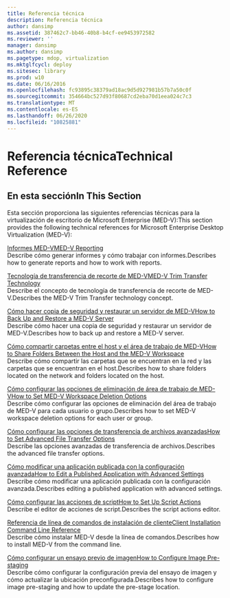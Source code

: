 ```yaml
---
title: Referencia técnica
description: Referencia técnica
author: dansimp
ms.assetid: 387462c7-bb46-40b8-b4cf-ee9453972582
ms.reviewer: ''
manager: dansimp
ms.author: dansimp
ms.pagetype: mdop, virtualization
ms.mktglfcycl: deploy
ms.sitesec: library
ms.prod: w10
ms.date: 06/16/2016
ms.openlocfilehash: fc93895c38379ad18ac9d5d927981b57b7a50c0f
ms.sourcegitcommit: 354664bc527d93f80687cd2eba70d1eea024c7c3
ms.translationtype: MT
ms.contentlocale: es-ES
ms.lasthandoff: 06/26/2020
ms.locfileid: "10825881"
---
```

# <span data-ttu-id="f070b-103">Referencia técnica</span><span class="sxs-lookup"><span data-stu-id="f070b-103">Technical Reference</span></span>


## <span data-ttu-id="f070b-104">En esta sección</span><span class="sxs-lookup"><span data-stu-id="f070b-104">In This Section</span></span>


<span data-ttu-id="f070b-105">Esta sección proporciona las siguientes referencias técnicas para la virtualización de escritorio de Microsoft Enterprise (MED-V):</span><span class="sxs-lookup"><span data-stu-id="f070b-105">This section provides the following technical references for Microsoft Enterprise Desktop Virtualization (MED-V):</span></span>

<a href="" id="med-v-reporting"></a>[<span data-ttu-id="f070b-106">Informes MED-V</span><span class="sxs-lookup"><span data-stu-id="f070b-106">MED-V Reporting</span></span>](med-v-reporting.md)  
<span data-ttu-id="f070b-107">Describe cómo generar informes y cómo trabajar con informes.</span><span class="sxs-lookup"><span data-stu-id="f070b-107">Describes how to generate reports and how to work with reports.</span></span>

<a href="" id="med-v-trim-transfer-technology"></a>[<span data-ttu-id="f070b-108">Tecnología de transferencia de recorte de MED-V</span><span class="sxs-lookup"><span data-stu-id="f070b-108">MED-V Trim Transfer Technology</span></span>](med-v-trim-transfer-technology-medvv2.md)  
<span data-ttu-id="f070b-109">Describe el concepto de tecnología de transferencia de recorte de MED-V.</span><span class="sxs-lookup"><span data-stu-id="f070b-109">Describes the MED-V Trim Transfer technology concept.</span></span>

<a href="" id="how-to-back-up-and-restore-a-med-v-server"></a>[<span data-ttu-id="f070b-110">Cómo hacer copia de seguridad y restaurar un servidor de MED-V</span><span class="sxs-lookup"><span data-stu-id="f070b-110">How to Back Up and Restore a MED-V Server</span></span>](how-to-back-up-and-restore-a-med-v-server.md)  
<span data-ttu-id="f070b-111">Describe cómo hacer una copia de seguridad y restaurar un servidor de MED-V.</span><span class="sxs-lookup"><span data-stu-id="f070b-111">Describes how to back up and restore a MED-V server.</span></span>

<a href="" id="how-to-share-folders-between-the-host-and-the-med-v-workspace"></a>[<span data-ttu-id="f070b-112">Cómo compartir carpetas entre el host y el área de trabajo de MED-V</span><span class="sxs-lookup"><span data-stu-id="f070b-112">How to Share Folders Between the Host and the MED-V Workspace</span></span>](how-to-share-folders-between-the-host-and-the-med-v-workspace.md)  
<span data-ttu-id="f070b-113">Describe cómo compartir las carpetas que se encuentran en la red y las carpetas que se encuentran en el host.</span><span class="sxs-lookup"><span data-stu-id="f070b-113">Describes how to share folders located on the network and folders located on the host.</span></span>

<a href="" id="how-to-set-med-v-workspace-deletion-options"></a>[<span data-ttu-id="f070b-114">Cómo configurar las opciones de eliminación de área de trabajo de MED-V</span><span class="sxs-lookup"><span data-stu-id="f070b-114">How to Set MED-V Workspace Deletion Options</span></span>](how-to-set-med-v-workspace-deletion-options.md)  
<span data-ttu-id="f070b-115">Describe cómo configurar las opciones de eliminación del área de trabajo de MED-V para cada usuario o grupo.</span><span class="sxs-lookup"><span data-stu-id="f070b-115">Describes how to set MED-V workspace deletion options for each user or group.</span></span>

<a href="" id="how-to-set-advanced-file-transfer-options"></a>[<span data-ttu-id="f070b-116">Cómo configurar las opciones de transferencia de archivos avanzadas</span><span class="sxs-lookup"><span data-stu-id="f070b-116">How to Set Advanced File Transfer Options</span></span>](how-to-set-advanced-file-transfer-options.md)  
<span data-ttu-id="f070b-117">Describe las opciones avanzadas de transferencia de archivos.</span><span class="sxs-lookup"><span data-stu-id="f070b-117">Describes the advanced file transfer options.</span></span>

<a href="" id="how-to-edit-a-published-application-with-advanced-settings"></a>[<span data-ttu-id="f070b-118">Cómo modificar una aplicación publicada con la configuración avanzada</span><span class="sxs-lookup"><span data-stu-id="f070b-118">How to Edit a Published Application with Advanced Settings</span></span>](how-to-edit-a-published-application-with-advanced-settings.md)  
<span data-ttu-id="f070b-119">Describe cómo modificar una aplicación publicada con la configuración avanzada.</span><span class="sxs-lookup"><span data-stu-id="f070b-119">Describes editing a published application with advanced settings.</span></span>

<a href="" id="how-to-set-up-script-actions"></a>[<span data-ttu-id="f070b-120">Cómo configurar las acciones de script</span><span class="sxs-lookup"><span data-stu-id="f070b-120">How to Set Up Script Actions</span></span>](how-to-set-up-script-actions.md)  
<span data-ttu-id="f070b-121">Describe el editor de acciones de script.</span><span class="sxs-lookup"><span data-stu-id="f070b-121">Describes the script actions editor.</span></span>

<a href="" id="client-installation-command-line-reference"></a>[<span data-ttu-id="f070b-122">Referencia de línea de comandos de instalación de cliente</span><span class="sxs-lookup"><span data-stu-id="f070b-122">Client Installation Command Line Reference</span></span>](client-installation-command-line-reference.md)  
<span data-ttu-id="f070b-123">Describe cómo instalar MED-V desde la línea de comandos.</span><span class="sxs-lookup"><span data-stu-id="f070b-123">Describes how to install MED-V from the command line.</span></span>

<a href="" id="how-to-configure-image-pre-staging"></a>[<span data-ttu-id="f070b-124">Cómo configurar un ensayo previo de imagen</span><span class="sxs-lookup"><span data-stu-id="f070b-124">How to Configure Image Pre-staging</span></span>](how-to-configure-image-pre-staging.md)  
<span data-ttu-id="f070b-125">Describe cómo configurar la configuración previa del ensayo de imagen y cómo actualizar la ubicación preconfigurada.</span><span class="sxs-lookup"><span data-stu-id="f070b-125">Describes how to configure image pre-staging and how to update the pre-stage location.</span></span>

 

 





